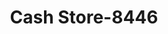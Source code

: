 ---
f_zip-code: 83202
f_state-code: ID
title: Cash Store-8446
f_phone: 208-238-6119
f_city-only: Pocatello
f_address: 4100 Yellowstone Ave Pocatello
f_location-unique-id: '8446'
slug: cash-store-8446
updated-on: '2024-05-30T13:46:58.046Z'
created-on: '2024-05-30T13:36:59.803Z'
published-on: '2024-05-30T13:54:32.469Z'
f_city-state: cms/city/pocatello-id.md
f_company: cms/company/cash-store.md
f_state: cms/state/idaho.md
layout: '[payday-loan].html'
tags: payday-loan
---